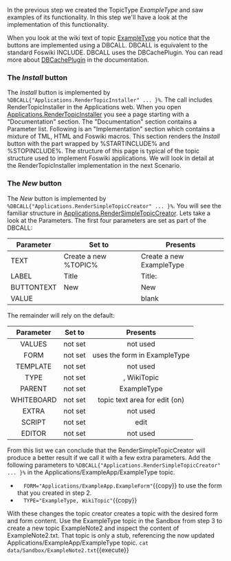 In the previous step we created the TopicType _ExampleType_ and saw examples of its functionality.
In this step we'll have a look at the implementation of this functionality.

When you look at the wiki text of topic
[ExampleType](https://[[HOST_SUBDOMAIN]]-80-[[KATACODA_HOST]].environments.katacoda.com/Applications/ExampleApp/ExampleType?raw=on)
you notice that the buttons are implemented using a DBCALL. DBCALL is equivalent to the standard Foswiki INCLUDE.
DBCALL uses the DBCachePlugin. You can read more about
[DBCachePlugin](https://[[HOST_SUBDOMAIN]]-80-[[KATACODA_HOST]].environments.katacoda.com/System/DBCachePlugin) in the documentation.

### The _Install_ button
The _Install_ button is implemented by `%DBCALL{"Applications.RenderTopicInstaller" ... }%`.
The call includes RenderTopicInstaller in the Applications web. When you open
[Applications.RenderTopicInstaller](https://[[HOST_SUBDOMAIN]]-80-[[KATACODA_HOST]].environments.katacoda.com/Applications/RenderTopicInstaller)
you see a page starting with a "Documentation" section. The "Documentation" section contains a Parameter list.
Following is an "Implementation" section which contains a mixture of TML, HTML and Foswiki macros.
This section renders the _Install_ button with the part wrapped by %STARTINCLUDE% and %STOPINCLUDE%.
The structure of this page is typical of the topic structure used to implement Foswiki applications.
We will look in detail at the RenderTopicInstaller implementation in the next Scenario.

### The _New_ button
The _New_ button is implemented by `%DBCALL{"Applications.RenderSimpleTopicCreator" ... }%`. You will see the familiar structure in
[Applications.RenderSimpleTopicCreator](https://[[HOST_SUBDOMAIN]]-80-[[KATACODA_HOST]].environments.katacoda.com/Applications/RenderSimpleTopicCreator).
Lets take a look at the Parameters. The first four parameters are set as part of the DBCALL:

| Parameter | Set to | Presents |
|-----------|--------|----------|
| TEXT | Create a new %TOPIC% | Create a new ExampleType |
| LABEL | Title | Title: |
| BUTTONTEXT | New | New |
| VALUE |  | blank |

The remainder will rely on the default:

| Parameter | Set to | Presents |
|:---------:|:------:|:--------:|
|VALUES | not set  | not used |
| FORM | not set |uses the form in ExampleType |
| TEMPLATE | not set | not used |
| TYPE | not set | , WikiTopic |
| PARENT | not set | ExampleType |
| WHITEBOARD | not set | topic text area for edit (on) |
| EXTRA | not set | not used |
| SCRIPT | not set | edit |
| EDITOR | not set | not used |

From this list we can conclude that the RenderSimpleTopicCreator will produce a better result if we call it with a few extra parameters.
Add the following parameters to `%DBCALL{"Applications.RenderSimpleTopicCreator" ... }%` in the Applications/ExampleApp/ExampleType topic.
*   `  FORM="Applications/ExampleApp.ExampleForm"`{{copy}} to use the form that you created in step 2.
*   `  TYPE="ExampleType, WikiTopic"`{{copy}}

With these changes the topic creator creates a topic with the desired form and form content.
Use the ExampleType topic in the Sandbox from step 3 to create a new topic ExampleNote2 and inspect the content of ExampleNote2.txt.
That topic is only a stub, referencing the now updated Applications/ExampleApp/ExampleType topic.
`cat data/Sandbox/ExampleNote2.txt`{{execute}}

